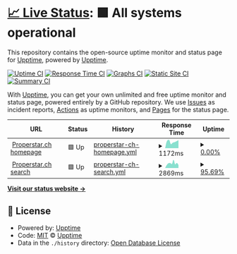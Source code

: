 # [📈 Live Status](https://upptime.github.io/upptime): <!--live status--> **🟩 All systems operational**

This repository contains the open-source uptime monitor and status page for [Upptime](https://upptime.js.org), powered by [Upptime](https://github.com/upptime/upptime).

[![Uptime CI](https://github.com/goncharov/powersite-uptime/workflows/Uptime%20CI/badge.svg)](https://github.com/goncharov/powersite-uptime/actions?query=workflow%3A%22Uptime+CI%22)
[![Response Time CI](https://github.com/goncharov/powersite-uptime/workflows/Response%20Time%20CI/badge.svg)](https://github.com/goncharov/powersite-uptime/actions?query=workflow%3A%22Response+Time+CI%22)
[![Graphs CI](https://github.com/goncharov/powersite-uptime/workflows/Graphs%20CI/badge.svg)](https://github.com/goncharov/powersite-uptime/actions?query=workflow%3A%22Graphs+CI%22)
[![Static Site CI](https://github.com/goncharov/powersite-uptime/workflows/Static%20Site%20CI/badge.svg)](https://github.com/goncharov/powersite-uptime/actions?query=workflow%3A%22Static+Site+CI%22)
[![Summary CI](https://github.com/goncharov/powersite-uptime/workflows/Summary%20CI/badge.svg)](https://github.com/goncharov/powersite-uptime/actions?query=workflow%3A%22Summary+CI%22)

With [Upptime](https://upptime.js.org), you can get your own unlimited and free uptime monitor and status page, powered entirely by a GitHub repository. We use [Issues](https://github.com/upptime/upptime/issues) as incident reports, [Actions](https://github.com/goncharov/powersite-uptime/actions) as uptime monitors, and [Pages](https://upptime.github.io/upptime) for the status page.

<!--start: status pages-->
<!-- This summary is generated by Upptime (https://github.com/upptime/upptime) -->
<!-- Do not edit this manually, your changes will be overwritten -->
<!-- prettier-ignore -->
| URL | Status | History | Response Time | Uptime |
| --- | ------ | ------- | ------------- | ------ |
| <img alt="" src="https://icons.duckduckgo.com/ip3/www.properstar.ch.ico" height="13"> [Properstar.ch homepage](https://www.properstar.ch) | 🟩 Up | [properstar-ch-homepage.yml](https://github.com/goncharov/powersite-uptime/commits/HEAD/history/properstar-ch-homepage.yml) | <details><summary><img alt="Response time graph" src="./graphs/properstar-ch-homepage/response-time-week.png" height="20"> 1172ms</summary><br><a href="https://goncharov.github.io/powersite-uptime/history/properstar-ch-homepage"><img alt="Response time 1369" src="https://img.shields.io/endpoint?url=https%3A%2F%2Fraw.githubusercontent.com%2Fgoncharov%2Fpowersite-uptime%2FHEAD%2Fapi%2Fproperstar-ch-homepage%2Fresponse-time.json"></a><br><a href="https://goncharov.github.io/powersite-uptime/history/properstar-ch-homepage"><img alt="24-hour response time 1431" src="https://img.shields.io/endpoint?url=https%3A%2F%2Fraw.githubusercontent.com%2Fgoncharov%2Fpowersite-uptime%2FHEAD%2Fapi%2Fproperstar-ch-homepage%2Fresponse-time-day.json"></a><br><a href="https://goncharov.github.io/powersite-uptime/history/properstar-ch-homepage"><img alt="7-day response time 1172" src="https://img.shields.io/endpoint?url=https%3A%2F%2Fraw.githubusercontent.com%2Fgoncharov%2Fpowersite-uptime%2FHEAD%2Fapi%2Fproperstar-ch-homepage%2Fresponse-time-week.json"></a><br><a href="https://goncharov.github.io/powersite-uptime/history/properstar-ch-homepage"><img alt="30-day response time 1178" src="https://img.shields.io/endpoint?url=https%3A%2F%2Fraw.githubusercontent.com%2Fgoncharov%2Fpowersite-uptime%2FHEAD%2Fapi%2Fproperstar-ch-homepage%2Fresponse-time-month.json"></a><br><a href="https://goncharov.github.io/powersite-uptime/history/properstar-ch-homepage"><img alt="1-year response time 1363" src="https://img.shields.io/endpoint?url=https%3A%2F%2Fraw.githubusercontent.com%2Fgoncharov%2Fpowersite-uptime%2FHEAD%2Fapi%2Fproperstar-ch-homepage%2Fresponse-time-year.json"></a></details> | <details><summary><a href="https://goncharov.github.io/powersite-uptime/history/properstar-ch-homepage">0.00%</a></summary><a href="https://goncharov.github.io/powersite-uptime/history/properstar-ch-homepage"><img alt="All-time uptime 98.51%" src="https://img.shields.io/endpoint?url=https%3A%2F%2Fraw.githubusercontent.com%2Fgoncharov%2Fpowersite-uptime%2FHEAD%2Fapi%2Fproperstar-ch-homepage%2Fuptime.json"></a><br><a href="https://goncharov.github.io/powersite-uptime/history/properstar-ch-homepage"><img alt="24-hour uptime 0.00%" src="https://img.shields.io/endpoint?url=https%3A%2F%2Fraw.githubusercontent.com%2Fgoncharov%2Fpowersite-uptime%2FHEAD%2Fapi%2Fproperstar-ch-homepage%2Fuptime-day.json"></a><br><a href="https://goncharov.github.io/powersite-uptime/history/properstar-ch-homepage"><img alt="7-day uptime 0.00%" src="https://img.shields.io/endpoint?url=https%3A%2F%2Fraw.githubusercontent.com%2Fgoncharov%2Fpowersite-uptime%2FHEAD%2Fapi%2Fproperstar-ch-homepage%2Fuptime-week.json"></a><br><a href="https://goncharov.github.io/powersite-uptime/history/properstar-ch-homepage"><img alt="30-day uptime 68.22%" src="https://img.shields.io/endpoint?url=https%3A%2F%2Fraw.githubusercontent.com%2Fgoncharov%2Fpowersite-uptime%2FHEAD%2Fapi%2Fproperstar-ch-homepage%2Fuptime-month.json"></a><br><a href="https://goncharov.github.io/powersite-uptime/history/properstar-ch-homepage"><img alt="1-year uptime 95.77%" src="https://img.shields.io/endpoint?url=https%3A%2F%2Fraw.githubusercontent.com%2Fgoncharov%2Fpowersite-uptime%2FHEAD%2Fapi%2Fproperstar-ch-homepage%2Fuptime-year.json"></a></details>
| <img alt="" src="https://icons.duckduckgo.com/ip3/www.properstar.ch.ico" height="13"> [Properstar.ch search](https://www.properstar.ch/suisse/geneve/acheter/appartement-maison) | 🟩 Up | [properstar-ch-search.yml](https://github.com/goncharov/powersite-uptime/commits/HEAD/history/properstar-ch-search.yml) | <details><summary><img alt="Response time graph" src="./graphs/properstar-ch-search/response-time-week.png" height="20"> 2869ms</summary><br><a href="https://goncharov.github.io/powersite-uptime/history/properstar-ch-search"><img alt="Response time 2425" src="https://img.shields.io/endpoint?url=https%3A%2F%2Fraw.githubusercontent.com%2Fgoncharov%2Fpowersite-uptime%2FHEAD%2Fapi%2Fproperstar-ch-search%2Fresponse-time.json"></a><br><a href="https://goncharov.github.io/powersite-uptime/history/properstar-ch-search"><img alt="24-hour response time 6384" src="https://img.shields.io/endpoint?url=https%3A%2F%2Fraw.githubusercontent.com%2Fgoncharov%2Fpowersite-uptime%2FHEAD%2Fapi%2Fproperstar-ch-search%2Fresponse-time-day.json"></a><br><a href="https://goncharov.github.io/powersite-uptime/history/properstar-ch-search"><img alt="7-day response time 2869" src="https://img.shields.io/endpoint?url=https%3A%2F%2Fraw.githubusercontent.com%2Fgoncharov%2Fpowersite-uptime%2FHEAD%2Fapi%2Fproperstar-ch-search%2Fresponse-time-week.json"></a><br><a href="https://goncharov.github.io/powersite-uptime/history/properstar-ch-search"><img alt="30-day response time 2437" src="https://img.shields.io/endpoint?url=https%3A%2F%2Fraw.githubusercontent.com%2Fgoncharov%2Fpowersite-uptime%2FHEAD%2Fapi%2Fproperstar-ch-search%2Fresponse-time-month.json"></a><br><a href="https://goncharov.github.io/powersite-uptime/history/properstar-ch-search"><img alt="1-year response time 2407" src="https://img.shields.io/endpoint?url=https%3A%2F%2Fraw.githubusercontent.com%2Fgoncharov%2Fpowersite-uptime%2FHEAD%2Fapi%2Fproperstar-ch-search%2Fresponse-time-year.json"></a></details> | <details><summary><a href="https://goncharov.github.io/powersite-uptime/history/properstar-ch-search">95.69%</a></summary><a href="https://goncharov.github.io/powersite-uptime/history/properstar-ch-search"><img alt="All-time uptime 99.10%" src="https://img.shields.io/endpoint?url=https%3A%2F%2Fraw.githubusercontent.com%2Fgoncharov%2Fpowersite-uptime%2FHEAD%2Fapi%2Fproperstar-ch-search%2Fuptime.json"></a><br><a href="https://goncharov.github.io/powersite-uptime/history/properstar-ch-search"><img alt="24-hour uptime 97.79%" src="https://img.shields.io/endpoint?url=https%3A%2F%2Fraw.githubusercontent.com%2Fgoncharov%2Fpowersite-uptime%2FHEAD%2Fapi%2Fproperstar-ch-search%2Fuptime-day.json"></a><br><a href="https://goncharov.github.io/powersite-uptime/history/properstar-ch-search"><img alt="7-day uptime 95.69%" src="https://img.shields.io/endpoint?url=https%3A%2F%2Fraw.githubusercontent.com%2Fgoncharov%2Fpowersite-uptime%2FHEAD%2Fapi%2Fproperstar-ch-search%2Fuptime-week.json"></a><br><a href="https://goncharov.github.io/powersite-uptime/history/properstar-ch-search"><img alt="30-day uptime 89.89%" src="https://img.shields.io/endpoint?url=https%3A%2F%2Fraw.githubusercontent.com%2Fgoncharov%2Fpowersite-uptime%2FHEAD%2Fapi%2Fproperstar-ch-search%2Fuptime-month.json"></a><br><a href="https://goncharov.github.io/powersite-uptime/history/properstar-ch-search"><img alt="1-year uptime 97.56%" src="https://img.shields.io/endpoint?url=https%3A%2F%2Fraw.githubusercontent.com%2Fgoncharov%2Fpowersite-uptime%2FHEAD%2Fapi%2Fproperstar-ch-search%2Fuptime-year.json"></a></details>

<!--end: status pages-->

[**Visit our status website →**](https://upptime.github.io/upptime)

## 📄 License

- Powered by: [Upptime](https://github.com/upptime/upptime)
- Code: [MIT](./LICENSE) © [Upptime](https://upptime.js.org)
- Data in the `./history` directory: [Open Database License](https://opendatacommons.org/licenses/odbl/1-0/)
